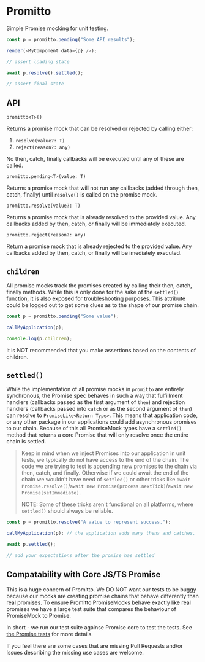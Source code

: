 # Promitto

Simple Promise mocking for unit testing.

```typescript
const p = promitto.pending("Some API results");

render(<MyComponent data={p} />);

// assert loading state

await p.resolve().settled();

// assert final state
```

## API

`promitto<T>()`

Returns a promise mock that can be resolved or rejected by calling either:
1. `resolve(value?: T)`
2. `reject(reason?: any)`

No then, catch, finally callbacks will be executed until any of these are called.

`promitto.pending<T>(value: T)`

Returns a promise mock that will not run any callbacks (added through then, catch, finally) until `resolve()` is called on the promise mock.

`promitto.resolve(value?: T)`

Returns a promise mock that is already resolved to the provided value. Any callbacks added by then, catch, or finally will be immediately executed.

`promitto.reject(reason?: any)`

Return a promise mock that is already rejected to the provided value. Any callbacks added by then, catch, or finally will be imediately executed.

## `children`

All promise mocks track the promises created by calling their then, catch, finally methods. While this is only done for the sake of the `settled()` function, it is also exposed for troubleshooting purposes. This attribute could be logged out to get some clues as to the shape of our promise chain.

```ts
const p = promitto.pending("Some value");

callMyApplication(p);

console.log(p.children);
```

It is NOT recommended that you make assertions based on the contents of children.

## `settled()`

While the implementation of all promise mocks in `promitto` are entirely synchronous, the Promise spec behaves in such a way that fulfillment handlers (callbacks passed as the first argument of `then`) and rejection handlers (callbacks passed into `catch` or as the second argument of `then`) can resolve to `PromiseLike<Return Type>`. This means that application code, or any other package in our applications could add asynchronous promises to our chain. Because of this all PromiseMock types have a `settled()` method that returns a core Promise that will only resolve once the entire chain is settled.

 > Keep in mind when we inject Promises into our application in unit tests, we typically do not have access to the end of the chain. The code we are trying to test is appending new promises to the chain via then, catch, and finally. Otherwise if we could await the end of the chain we wouldn't have need of `settled()` or other tricks like `await Promise.resolve()`/`await new Promise(process.nextTick)`/`await new Promise(setImmediate)`.
 >
 > NOTE: Some of these tricks aren't functional on all platforms, where `settled()` should always be reliable.

```ts
const p = promitto.resolve("A value to represent success.");

callMyApplication(p); // the application adds many thens and catches.

await p.settled();

// add your expectations after the promise has settled
```

## Compatability with Core JS/TS Promise

This is a huge concern of Promitto. We DO NOT want our tests to be buggy because our mocks are creating promise chains that behave differently than real promises. To ensure Promitto PromiseMocks behave exactly like real promises we have a large test suite that compares the behaviour of PromiseMock to Promise.

In short - we run our test suite againse Promise core to test the tests. See [the Promise tests](./tests/Promise.test.ts) for more details.

If you feel there are some cases that are missing Pull Requests and/or Issues describing the missing use cases are welcome.

